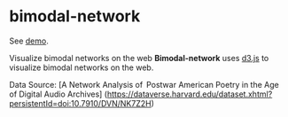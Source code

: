 # bimodal-network

See [demo](https://digitalpoetics.github.io/bimodal-network/).

Visualize bimodal networks on the web
**Bimodal-network** uses [d3.js](https://d3js.org/) to visualize bimodal networks on the web.

Data Source: [A Network Analysis of  Postwar American Poetry in the Age of Digital Audio Archives] (https://dataverse.harvard.edu/dataset.xhtml?persistentId=doi:10.7910/DVN/NK7Z2H)